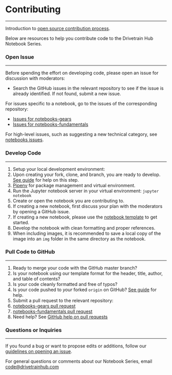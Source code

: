 # Contributing
---

Introduction to [open source contribution process](https://github.com/Roshanjossey/first-contributions).

Below are resources to help you contribute code to the Drivetrain Hub Notebook Series.

### Open Issue
---

Before spending the effort on developing code, please open an issue for discussion with moderators:

- Search the GitHub issues in the relevant repository to see if the issue is already identified.  If not found, submit a new issue.

For issues specific to a notebook, go to the issues of the corresponding repository:

- [Issues for notebooks-gears](https://github.com/drivetrainhub/notebooks-gears/issues)
- [Issues for notebooks-fundamentals](https://github.com/drivetrainhub/notebooks-fundamentals/issues)

For high-level issues, such as suggesting a new technical category, see [notebooks issues](https://github.com/drivetrainhub/notebooks/issues).

### Develop Code
---

1. Setup your local development environment:
  1. Upon creating your fork, clone, and branch, you are ready to develop.  [See guide](https://github.com/Roshanjossey/first-contributions#fork-this-repository) for help on this step.
  2. [Pipenv](https://docs.pipenv.org/) for package management and virtual environment.
  3. Run the Jupyter notebook server in your virtual environment: `jupyter notebook`
2. Create or open the notebook you are contributing to.
  1. If creating a new notebook, first discuss your plan with the moderators by opening a GitHub issue.
  2. If creating a new notebook, please use the [notebook template](https://github.com/drivetrainhub/notebooks/blob/master/template.ipynb) to get started.
3. Develop the notebook with clean formatting and proper references.
  1. When including images, it is recommended to save a local copy of the image into an `img` folder in the same directory as the notebook.
    
### Pull Code to GitHub
---

1. Ready to merge your code with the GitHub master branch?
  1. Is your notebook using our template format for the header, title, author, and table of contents?
  2. Is your code cleanly formatted and free of typos?
  3. Is your code pushed to *your* forked `origin` on GitHub?  [See guide](https://github.com/Roshanjossey/first-contributions#push-changes-to-github) for help.
2. Submit a pull request to the relevant repository:
  1. [notebooks-gears pull request](https://github.com/drivetrainhub/notebooks-gears/pulls)
  2. [notebooks-fundamentals pull request](https://github.com/drivetrainhub/notebooks-fundamentals/pulls)
  3. Need help?  See [GitHub help on pull requests](https://help.github.com/articles/about-pull-requests/)

### Questions or Inquiries
---

If you found a bug or want to propose edits or additions, follow our [guidelines on opening an issue](#Open-Issue).

For general questions or comments about our Notebook Series, email [code@drivetrainhub.com](mailto:code@drivetrainhub.com)
